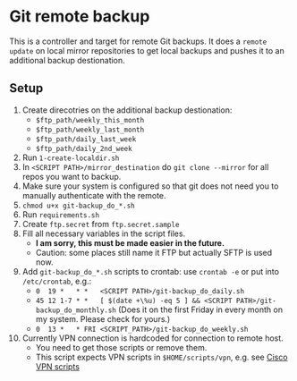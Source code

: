 # Git remote backup

This is a controller and target for remote Git backups. It does a `remote update` on local mirror repositories to get local backups and pushes it to an additional backup destionation.

## Setup

1. Create direcotries on the additional backup destionation:
   - `$ftp_path/weekly_this_month`
   - `$ftp_path/weekly_last_month`
   - `$ftp_path/daily_last_week`
   - `$ftp_path/daily_2nd_week`
2. Run `1-create-localdir.sh`
3. In `<SCRIPT PATH>/mirror_destination` do `git clone --mirror` for all repos you want to backup.
4. Make sure your system is configured so that git does not need you to manually authenticate with the remote.
5. `chmod u+x git-backup_do_*.sh`
6.  Run `requirements.sh`
7.  Create `ftp.secret` from `ftp.secret.sample`
8.  Fill all necessary variables in the script files.
    - **I am sorry, this must be made easier in the future.**
    - Caution: some places still name it FTP but actually SFTP is used now.
9.  Add `git-backup_do_*.sh` scripts to crontab: use `crontab -e` or put into `/etc/crontab`, e.g.:
    -  `0  19 *   * *   <SCRIPT PATH>/git-backup_do_daily.sh`
    -  `45 12 1-7 * *   [ $(date +\%u) -eq 5 ] && <SCRIPT PATH>/git-backup_do_monthly.sh` (Does it on the first Friday in every month on my system. Please check for yours.)
    -  `0  13 *   * FRI <SCRIPT_PATH>/git-backup_do_weekly.sh`
10. Currently VPN connection is hardcoded for connection to remote host.
    - You need to get those scripts or remove them.
    - This script expects VPN scripts in `$HOME/scripts/vpn`, e.g. see [Cisco VPN scripts](https://github.com/s4b7r/cisco-vpn-scripts)
